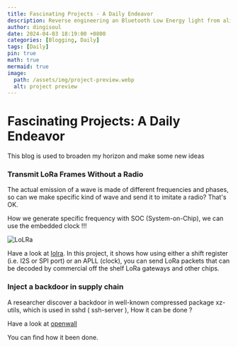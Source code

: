 ```yaml
---
title: Fascinating Projects - A Daily Endeavor
description: Reverse engineering an Bluetooth Low Energy light from alipress
author: dingisoul
date: 2024-04-03 18:19:00 +0800
categories: [Blogging, Daily]
tags: [Daily]
pin: true
math: true
mermaid: true
image:
  path: /assets/img/project-preview.webp
  alt: project preview
---
```



# Fascinating Projects: A Daily Endeavor

This blog is used to broaden my horizon and make some new ideas


### Transmit LoRa Frames Without a Radio

The actual emission of a wave is made of different frequencies and phases, so can we make specific kind of wave and send it to imitate a radio? That's OK.

How we generate specific frequency with SOC (System-on-Chip), we can use the embedded clock !!!

![LoLRa](https://www.youtube.com/watch?v=eIdHBDSQHyw)

Have a look at [lolra](https://github.com/cnlohr/lolra). In this project, it shows how using either a shift register (i.e. I2S or SPI port) or an APLL (clock), you can send LoRa packets that can be decoded by commercial off the shelf LoRa gateways and other chips.

### Inject a backdoor in supply chain

A researcher discover a backdoor in well-known compressed package xz-utils, which is used in sshd ( ssh-server ), How it can be done ?

Have a look at [openwall](https://www.openwall.com/lists/oss-security/2024/03/29/4)

You can find how it been done. 
